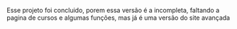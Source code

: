 Esse projeto foi concluido, porem essa versão é a incompleta, faltando a pagina de cursos e algumas funções, mas já é uma versão do site avançada
